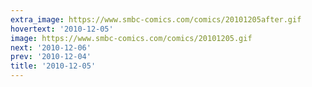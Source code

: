 ```yaml
---
extra_image: https://www.smbc-comics.com/comics/20101205after.gif
hovertext: '2010-12-05'
image: https://www.smbc-comics.com/comics/20101205.gif
next: '2010-12-06'
prev: '2010-12-04'
title: '2010-12-05'
---
```


